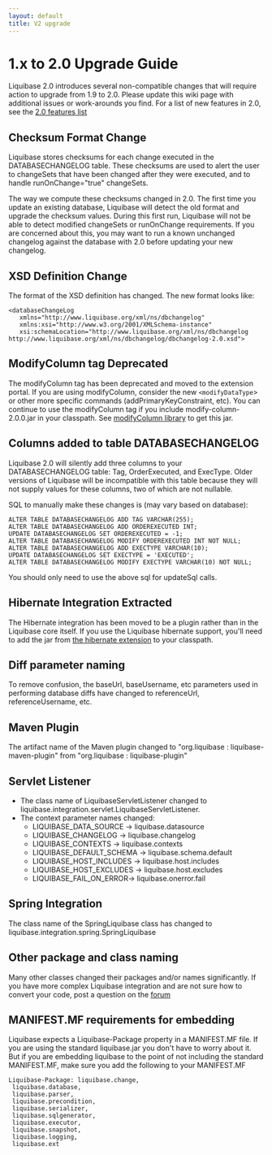 ```yaml
---
layout: default
title: V2 upgrade
---
```


# 1.x to 2.0 Upgrade Guide #

Liquibase 2.0 introduces several non-compatible changes that will require action to upgrade from 1.9 to 2.0.  Please update this wiki page with additional issues or work-arounds you find.  For a list of new features in 2.0, see the [2.0 features list](v2_features.html)

## Checksum Format Change ##
Liquibase stores checksums for each change executed in the DATABASECHANGELOG table.  These checksums are used to alert the user to changeSets that have been changed after they were executed, and to handle runOnChange="true" changeSets.  

The way we compute these checksums changed in 2.0.  The first time you update an existing database, Liquibase will detect the old format and upgrade the checksum values.  During this first run, Liquibase will not be able to detect modified changeSets or runOnChange requirements.  If you are concerned about this, you may want to run a known unchanged changelog against the database with 2.0 before updating your new changelog.

## XSD Definition Change ##

The format of the XSD definition has changed.  The new format looks like:

    <databaseChangeLog
       xmlns="http://www.liquibase.org/xml/ns/dbchangelog"
       xmlns:xsi="http://www.w3.org/2001/XMLSchema-instance"
       xsi:schemaLocation="http://www.liquibase.org/xml/ns/dbchangelog http://www.liquibase.org/xml/ns/dbchangelog/dbchangelog-2.0.xsd">


## ModifyColumn tag Deprecated ##

The modifyColumn tag has been deprecated and moved to the extension portal.  If you are using modifyColumn, consider the new `<modifyDataType`> or other more specific commands (addPrimaryKeyConstraint, etc).  You can continue to use the modifyColumn tag if you include modify-column-2.0.0.jar in your classpath.  See [modifyColumn library](http://liquibase.jira.com/wiki/display/CONTRIB/ModifyColumn+Change) to get this jar.

## Columns added to table DATABASECHANGELOG ##

Liquibase 2.0 will silently add three columns to your DATABASECHANGELOG table:  Tag, OrderExecuted, and ExecType.  Older versions of Liquibase will be incompatible with this table because they will not supply values for these columns, two of which are not nullable.

SQL to manually make these changes is (may vary based on database):

    ALTER TABLE DATABASECHANGELOG ADD TAG VARCHAR(255);
    ALTER TABLE DATABASECHANGELOG ADD ORDEREXECUTED INT;
    UPDATE DATABASECHANGELOG SET ORDEREXECUTED = -1;
    ALTER TABLE DATABASECHANGELOG MODIFY ORDEREXECUTED INT NOT NULL;
    ALTER TABLE DATABASECHANGELOG ADD EXECTYPE VARCHAR(10);
    UPDATE DATABASECHANGELOG SET EXECTYPE = 'EXECUTED';
    ALTER TABLE DATABASECHANGELOG MODIFY EXECTYPE VARCHAR(10) NOT NULL;

You should only need to use the above sql for updateSql calls.

## Hibernate Integration Extracted ##

The Hibernate integration has been moved to be a plugin rather than in the Liquibase core itself.  If you use the Liquibase hibernate support, you'll need to add the jar from [the hibernate extension](http://liquibase.jira.com/wiki/display/CONTRIB/Hibernate+Integration) to your classpath.

## Diff parameter naming ##

To remove confusion, the baseUrl, baseUsername, etc parameters used in performing database diffs have changed to referenceUrl, referenceUsername, etc.

## Maven Plugin ##

The artifact name of the Maven plugin changed to "org.liquibase : liquibase-maven-plugin" from "org.liquibase : liquibase-plugin"

## Servlet Listener ##

* The class name of LiquibaseServletListener changed to liquibase.integration.servlet.LiquibaseServletListener.
* The context parameter names changed:
  * LIQUIBASE_DATA_SOURCE -> liquibase.datasource
  * LIQUIBASE_CHANGELOG -> liquibase.changelog
  * LIQUIBASE_CONTEXTS -> liquibase.contexts
  * LIQUIBASE_DEFAULT_SCHEMA -> liquibase.schema.default
  * LIQUIBASE_HOST_INCLUDES -> liquibase.host.includes
  * LIQUIBASE_HOST_EXCLUDES -> liquibase.host.excludes
  * LIQUIBASE_FAIL_ON_ERROR-> liquibase.onerror.fail




## Spring Integration ##

The class name of the SpringLiquibase class has changed to liquibase.integration.spring.SpringLiquibase

## Other package and class naming ##

Many other classes changed their packages and/or names significantly.  If you have more complex Liquibase integration and are not sure how to convert your code, post a question on the [forum](http://liquibase.org/forum)

## MANIFEST.MF requirements for embedding ##

Liquibase expects a Liquibase-Package property in a MANIFEST.MF file.  If you are using the standard liquibase.jar you don't have to worry about it. But if you are embedding liquibase to the point of not including the standard MANIFEST.MF, make sure you add the following to your MANIFEST.MF

    Liquibase-Package: liquibase.change,
     liquibase.database,
     liquibase.parser,
     liquibase.precondition,
     liquibase.serializer,
     liquibase.sqlgenerator,
     liquibase.executor,
     liquibase.snapshot,
     liquibase.logging,
     liquibase.ext
